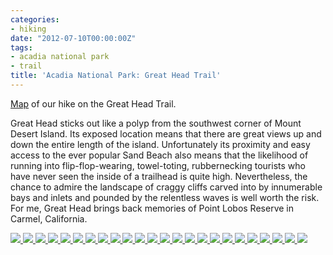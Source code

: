 ```yaml
---
categories:
- hiking
date: "2012-07-10T00:00:00Z"
tags:
- acadia national park
- trail
title: 'Acadia National Park: Great Head Trail'
---
```

[Map](https://maps.google.com/maps/ms?msid=214490968088440958659.0004c4865f20c9516f166&msa=0&ll=44.329828,-68.177528&spn=0.014904,0.015643) of our hike on the Great Head Trail.

Great Head sticks out like a polyp from the southwest corner of Mount Desert Island. Its exposed location means that there are great views up and down the entire length of the island. Unfortunately its proximity and easy access to the ever popular Sand Beach also means that the likelihood of running into flip-flop-wearing, towel-toting, rubbernecking tourists who have never seen the inside of a trailhead is quite high. Nevertheless, the chance to admire the landscape of craggy cliffs carved into by innumerable bays and inlets and pounded by the relentless waves is well worth the risk.  For me, Great Head brings back memories of Point Lobos Reserve in Carmel, California.

<!-- Darkbox -->
<div class="darkbox">
<a href="http://yentran.isamonkey.org/gallery/acadia-great-head/dsc_5766.jpg" data-darkbox="acadia-great-head">
  <img src="http://yentran.isamonkey.org/gallery/acadia-great-head/thumbs/dsc_5766.jpg" />
</a>
<a href="http://yentran.isamonkey.org/gallery/acadia-great-head/dsc_5770.jpg" data-darkbox="acadia-great-head">
  <img src="http://yentran.isamonkey.org/gallery/acadia-great-head/thumbs/dsc_5770.jpg" />
</a>
<a href="http://yentran.isamonkey.org/gallery/acadia-great-head/dsc_5776.jpg" data-darkbox="acadia-great-head">
  <img src="http://yentran.isamonkey.org/gallery/acadia-great-head/thumbs/dsc_5776.jpg" />
</a>
<a href="http://yentran.isamonkey.org/gallery/acadia-great-head/dsc_5784.jpg" data-darkbox="acadia-great-head">
  <img src="http://yentran.isamonkey.org/gallery/acadia-great-head/thumbs/dsc_5784.jpg" />
</a>
<a href="http://yentran.isamonkey.org/gallery/acadia-great-head/dsc_5794.jpg" data-darkbox="acadia-great-head">
  <img src="http://yentran.isamonkey.org/gallery/acadia-great-head/thumbs/dsc_5794.jpg" />
</a>
<a href="http://yentran.isamonkey.org/gallery/acadia-great-head/dsc_5798.jpg" data-darkbox="acadia-great-head">
  <img src="http://yentran.isamonkey.org/gallery/acadia-great-head/thumbs/dsc_5798.jpg" />
</a>
<a href="http://yentran.isamonkey.org/gallery/acadia-great-head/dsc_5806.jpg" data-darkbox="acadia-great-head">
  <img src="http://yentran.isamonkey.org/gallery/acadia-great-head/thumbs/dsc_5806.jpg" />
</a>
<a href="http://yentran.isamonkey.org/gallery/acadia-great-head/dsc_5814.jpg" data-darkbox="acadia-great-head">
  <img src="http://yentran.isamonkey.org/gallery/acadia-great-head/thumbs/dsc_5814.jpg" />
</a>
<a href="http://yentran.isamonkey.org/gallery/acadia-great-head/dsc_5830.jpg" data-darkbox="acadia-great-head">
  <img src="http://yentran.isamonkey.org/gallery/acadia-great-head/thumbs/dsc_5830.jpg" />
</a>
<a href="http://yentran.isamonkey.org/gallery/acadia-great-head/dsc_5833.jpg" data-darkbox="acadia-great-head">
  <img src="http://yentran.isamonkey.org/gallery/acadia-great-head/thumbs/dsc_5833.jpg" />
</a>
<a href="http://yentran.isamonkey.org/gallery/acadia-great-head/dsc_5838.jpg" data-darkbox="acadia-great-head">
  <img src="http://yentran.isamonkey.org/gallery/acadia-great-head/thumbs/dsc_5838.jpg" />
</a>
<a href="http://yentran.isamonkey.org/gallery/acadia-great-head/dsc_5839.jpg" data-darkbox="acadia-great-head">
  <img src="http://yentran.isamonkey.org/gallery/acadia-great-head/thumbs/dsc_5839.jpg" />
</a>
<a href="http://yentran.isamonkey.org/gallery/acadia-great-head/dsc_5842.jpg" data-darkbox="acadia-great-head">
  <img src="http://yentran.isamonkey.org/gallery/acadia-great-head/thumbs/dsc_5842.jpg" />
</a>
<a href="http://yentran.isamonkey.org/gallery/acadia-great-head/dsc_5844.jpg" data-darkbox="acadia-great-head">
  <img src="http://yentran.isamonkey.org/gallery/acadia-great-head/thumbs/dsc_5844.jpg" />
</a>
<a href="http://yentran.isamonkey.org/gallery/acadia-great-head/dsc_5846.jpg" data-darkbox="acadia-great-head">
  <img src="http://yentran.isamonkey.org/gallery/acadia-great-head/thumbs/dsc_5846.jpg" />
</a>
<a href="http://yentran.isamonkey.org/gallery/acadia-great-head/dsc_5851.jpg" data-darkbox="acadia-great-head">
  <img src="http://yentran.isamonkey.org/gallery/acadia-great-head/thumbs/dsc_5851.jpg" />
</a>
<a href="http://yentran.isamonkey.org/gallery/acadia-great-head/dsc_5856.jpg" data-darkbox="acadia-great-head">
  <img src="http://yentran.isamonkey.org/gallery/acadia-great-head/thumbs/dsc_5856.jpg" />
</a>
<a href="http://yentran.isamonkey.org/gallery/acadia-great-head/dsc_5874.jpg" data-darkbox="acadia-great-head">
  <img src="http://yentran.isamonkey.org/gallery/acadia-great-head/thumbs/dsc_5874.jpg" />
</a>
<a href="http://yentran.isamonkey.org/gallery/acadia-great-head/dsc_5879.jpg" data-darkbox="acadia-great-head">
  <img src="http://yentran.isamonkey.org/gallery/acadia-great-head/thumbs/dsc_5879.jpg" />
</a>
<a href="http://yentran.isamonkey.org/gallery/acadia-great-head/dsc_5888.jpg" data-darkbox="acadia-great-head">
  <img src="http://yentran.isamonkey.org/gallery/acadia-great-head/thumbs/dsc_5888.jpg" />
</a>
<a href="http://yentran.isamonkey.org/gallery/acadia-great-head/dsc_5890.jpg" data-darkbox="acadia-great-head">
  <img src="http://yentran.isamonkey.org/gallery/acadia-great-head/thumbs/dsc_5890.jpg" />
</a>
<a href="http://yentran.isamonkey.org/gallery/acadia-great-head/dsc_5896.jpg" data-darkbox="acadia-great-head">
  <img src="http://yentran.isamonkey.org/gallery/acadia-great-head/thumbs/dsc_5896.jpg" />
</a>
<a href="http://yentran.isamonkey.org/gallery/acadia-great-head/dsc_5900.jpg" data-darkbox="acadia-great-head">
  <img src="http://yentran.isamonkey.org/gallery/acadia-great-head/thumbs/dsc_5900.jpg" />
</a>
<a href="http://yentran.isamonkey.org/gallery/acadia-great-head/dsc_5905.jpg" data-darkbox="acadia-great-head">
  <img src="http://yentran.isamonkey.org/gallery/acadia-great-head/thumbs/dsc_5905.jpg" />
</a>

</div>
<!-- End darkbox -->